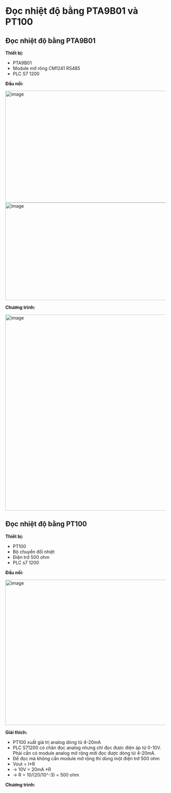 # Đọc nhiệt độ bằng PTA9B01 và PT100
## Đọc nhiệt độ bằng PTA9B01

**Thiết bị:**
+ PTA9B01
+ Module mở rông CM1241 RS485
+ PLC S7 1200
  
**Đấu nối:**

<img width="600" height="350" alt="image" src="https://github.com/user-attachments/assets/bc690520-8c47-4fdf-a927-ce92ee5f44f5" >
<img width="739" height="305" alt="image" src="https://github.com/user-attachments/assets/cdc728c7-9873-4108-96e2-1fe66b46bd61" />

**Chương trình:**

<img width="838" height="614" alt="image" src="https://github.com/user-attachments/assets/29963ac5-4ffa-413c-bce4-2dde86ee1e0d" />

## Đọc nhiệt độ bằng PT100

**Thiết bị:**
+ PT100
+ Bộ chuyển đổi nhiệt
+ Điện trở 500 ohm
+ PLC s7 1200

**Đấu nối:**

<img width="600" height="455" alt="image" src="https://github.com/user-attachments/assets/223e0e65-5a5e-43f6-b90d-d711c318bb0e" />

**Giải thích:**

+ PT100 xuất giá trị analog dòng từ 4-20mA  
+ PLC S71200 có chân đọc analog nhưng chỉ đọc được điện áp từ 0-10V. Phải cần có module analog mở rộng mới đọc được dòng từ 4-20mA.
+ Để đọc mà không cần module mở rộng thì dùng một điện trở 500 ohm
+ Vout = I*R 
+ -> 10V = 20mA *R
+ -> R = 10/(20/10^-3) = 500 ohm

**Chương trình:**

